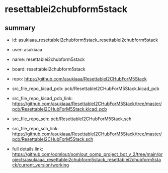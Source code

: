 # resettablei2chubform5stack
 
## summary 
* id: asukiaaa_resettablei2chubform5stack_resettablei2chubform5stack
* user: asukiaaa
* name: resettablei2chubform5stack
* board: resettablei2chubform5stack
* repo: https://github.com/asukiaaa/ResettableI2CHubForM5Stack
* src_file_repo_kicad_pcb: pcb/ResettableI2CHubForM5Stack.kicad_pcb
* src_file_repo_kicad_pcb_link: https://github.com/asukiaaa/ResettableI2CHubForM5Stack/tree/master/pcb/ResettableI2CHubForM5Stack.kicad_pcb


* src_file_repo_sch: pcb/ResettableI2CHubForM5Stack.sch
* src_file_repo_sch_link: https://github.com/asukiaaa/ResettableI2CHubForM5Stack/tree/master/pcb/ResettableI2CHubForM5Stack.sch
* full details link: https://github.com/oomlout/oomlout_oomp_project_bot_v_2/tree/main/projects/asukiaaa_resettablei2chubform5stack_resettablei2chubform5stack/current_version/working  






